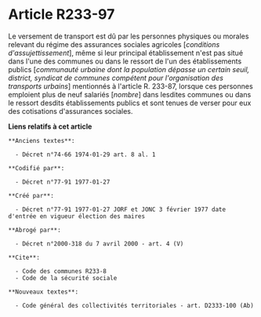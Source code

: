# Article R233-97

Le versement de transport est dû par les personnes physiques ou morales relevant du régime des assurances sociales agricoles
[*conditions d'assujettissement*], même si leur principal établissement n'est pas situé dans l'une des communes ou dans le
ressort de l'un des établissements publics [*communauté urbaine dont la population dépasse un certain seuil, district,
syndicat de communes compétent pour l'organisation des transports urbains*] mentionnés à l'article R. 233-87, lorsque ces
personnes emploient plus de neuf salariés [*nombre*] dans lesdites communes ou dans le ressort desdits établissements publics
et sont tenues de verser pour eux des cotisations d'assurances sociales.

**Liens relatifs à cet article**

	**Anciens textes**:

	  - Décret n°74-66 1974-01-29 art. 8 al. 1

	**Codifié par**:

	  - Décret n°77-91 1977-01-27

	**Créé par**:

	  - Décret n°77-91 1977-01-27 JORF et JONC 3 février 1977 date d'entrée en vigueur élection des maires

	**Abrogé par**:

	  - Décret n°2000-318 du 7 avril 2000 - art. 4 (V)

	**Cite**:

	  - Code des communes R233-8
	  - Code de la sécurité sociale

	**Nouveaux textes**:

	  - Code général des collectivités territoriales - art. D2333-100 (Ab)
